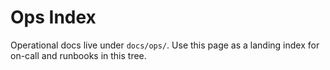 # Ops Index

Operational docs live under `docs/ops/`. Use this page as a landing index
for on-call and runbooks in this tree.
